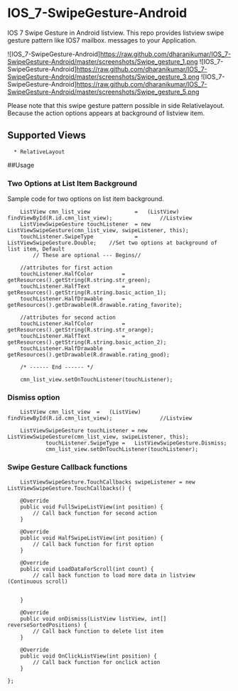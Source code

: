 IOS_7-SwipeGesture-Android
==========================

IOS 7 Swipe Gesture in Android listview. This repo provides listview swipe gesture pattern like IOS7 mailbox. messages to your Application.

![IOS_7-SwipeGesture-Android]https://raw.github.com/dharanikumar/IOS_7-SwipeGesture-Android/master/screenshots/Swipe_gesture_1.png
![IOS_7-SwipeGesture-Android]https://raw.github.com/dharanikumar/IOS_7-SwipeGesture-Android/master/screenshots/Swipe_gesture_3.png
![IOS_7-SwipeGesture-Android]https://raw.github.com/dharanikumar/IOS_7-SwipeGesture-Android/master/screenshots/Swipe_gesture_5.png


Please note that this swipe gesture pattern possible in side Relativelayout. Because the action options appears at background of listview item.




## Supported Views
      * RelativeLayout
      

##Usage

### Two Options at List Item Background
Sample code for two options on list item background.

		ListView cmn_list_view	            =	(ListView) findViewById(R.id.cmn_list_view);               //Listview
		ListViewSwipeGesture touchListener  = new ListViewSwipeGesture(cmn_list_view, swipeListener, this);
		touchListener.SwipeType	            =	ListViewSwipeGesture.Double;    //Set two options at background of list item, Default
			// These are optional --- Begins//
	
		//attributes for first action
		touchListener.HalfColor       	=	getResources().getString(R.string.str_green);
		touchListener.HalfText	        =	getResources().getString(R.string.basic_action_1);
		touchListener.HalfDrawable	    =	getResources().getDrawable(R.drawable.rating_favorite);
		
		//attributes for second action
		touchListener.HalfColor	        =	getResources().getString(R.string.str_orange);
		touchListener.HalfText	        =	getResources().getString(R.string.basic_action_2);
		touchListener.HalfDrawable	    =	getResources().getDrawable(R.drawable.rating_good);
		
		/* ------ End ------ */
		
		cmn_list_view.setOnTouchListener(touchListener);
		

### Dismiss option
		ListView cmn_list_view	=	(ListView) findViewById(R.id.cmn_list_view);               //Listview
		
		ListViewSwipeGesture touchListener = new ListViewSwipeGesture(cmn_list_view, swipeListener, this);
				touchListener.SwipeType	=	ListViewSwipeGesture.Dismiss;
				cmn_list_view.setOnTouchListener(touchListener);
		
### Swipe Gesture Callback functions
		ListViewSwipeGesture.TouchCallbacks swipeListener = new ListViewSwipeGesture.TouchCallbacks() {

		@Override
		public void FullSwipeListView(int position) {
			// Call back function for second action
		}

		@Override
		public void HalfSwipeListView(int position) {
			// Call back function for first option
		}

		@Override
		public void LoadDataForScroll(int count) {
			// call back function to load more data in listview (Continuous scroll)
			
			
		}

		@Override
		public void onDismiss(ListView listView, int[] reverseSortedPositions) {
			// Call back function to delete list item
		}

		@Override
		public void OnClickListView(int position) {
			// Call back function for onclick action
		}
		
	};

